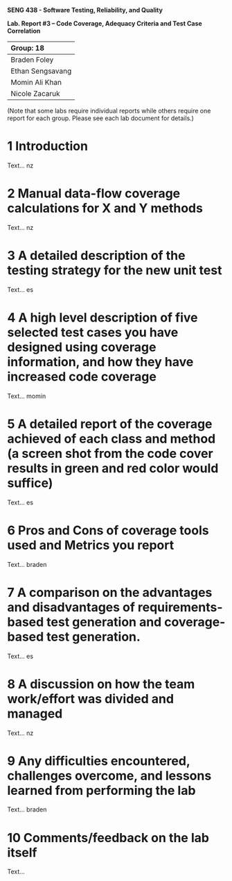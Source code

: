 **SENG 438 - Software Testing, Reliability, and Quality**

**Lab. Report #3 – Code Coverage, Adequacy Criteria and Test Case Correlation**

| Group: 18                |
|:-------------------------|
| Braden Foley             |
| Ethan Sengsavang         |
| Momin Ali Khan           |
| Nicole Zacaruk           |

(Note that some labs require individual reports while others require one report
for each group. Please see each lab document for details.)

# 1 Introduction

Text… nz

# 2 Manual data-flow coverage calculations for X and Y methods

Text… nz

# 3 A detailed description of the testing strategy for the new unit test

Text… es

# 4 A high level description of five selected test cases you have designed using coverage information, and how they have increased code coverage

Text… momin

# 5 A detailed report of the coverage achieved of each class and method (a screen shot from the code cover results in green and red color would suffice)

Text… es

# 6 Pros and Cons of coverage tools used and Metrics you report

Text… braden

# 7 A comparison on the advantages and disadvantages of requirements-based test generation and coverage-based test generation.

Text… es

# 8 A discussion on how the team work/effort was divided and managed

Text… nz

# 9 Any difficulties encountered, challenges overcome, and lessons learned from performing the lab

Text… braden

# 10 Comments/feedback on the lab itself

Text…

